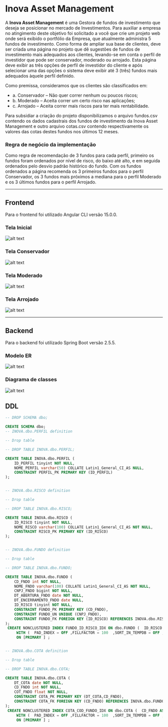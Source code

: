 # Inova Asset Management


A **Inova Asset Management** é uma Gestora de fundos de investimento que deseja se posicionar no
mercado de Investimentos. Para auxiliar a empresa no atingimento deste objetivo foi solicitado a você
que crie um projeto web onde será exibido o portfólio da Empresa, que atualmente administra 5 fundos
de investimento. Como forma de ampliar sua base de clientes, deve ser criada uma página no projeto
que dê sugestões de fundos de investimento mais adequados aos clientes, levando-se em conta o perfil
de investidor que pode ser conservador, moderado ou arrojado. Esta página deve exibir as três opções
de perfil de investidor do cliente e após selecionar uma das opções o sistema deve exibir até 3 (três)
fundos mais adequados àquele perfil definido.

Como premissa, consideramos que os clientes são classificados em:
- a. Conservador – Não quer correr nenhum ou poucos riscos;
- b. Moderado – Aceita correr um certo risco nas aplicações;
- c. Arrojado – Aceita correr mais riscos para ter mais rentabilidade.

Para subsidiar a criação do projeto disponibilizamos o arquivo fundos.csv contendo os dados cadastrais
dos fundos de investimento da Inova Asset Management e outro arquivo cotas.csv contendo
respectivamente os valores das cotas destes fundos nos últimos 12 meses.

### Regra de negócio da implementação 

Como regra de recomendação de 3 fundos para cada perfil, primeiro os fundos foram ordenados por nível de risco, do baixo até alto, e em seguida ordenados pelo desvio padrão histórico do fundo. Com os fundos ordenados a página recomenda os 3 primeiros fundos para o perfil Conservador, os 3 fundos mais próximos a mediana para o perfil Moderado e os 3 últimos fundos para o perfil Arrojado.

---
## Frontend 

Para o frontend foi utilizado Angular CLI versão 15.0.0.

### Tela Inicial

![alt text](https://github.com/renatoreggiani/inova-asset/blob/main/imagens/tela-inicial.PNG)


### Tela Conservador

![alt text](https://github.com/renatoreggiani/inova-asset/blob/main/imagens/tela-conservador.PNG)

### Tela Moderado

![alt text](https://github.com/renatoreggiani/inova-asset/blob/main/imagens/tela-moderado.PNG)

### Tela Arrojado

![alt text](https://github.com/renatoreggiani/inova-asset/blob/main/imagens/tela-arrojado.PNG)


---
## Backend

Para o backend foi utilizado Spring Boot versão 2.5.5.

### Modelo ER

![alt text](https://github.com/renatoreggiani/inova-asset/blob/main/imagens/MER.png)

### Diagrama de classes

![alt text](https://github.com/renatoreggiani/inova-asset/blob/main/imagens/diagrama_classes.png)



## DDL

```sql
-- DROP SCHEMA dbo;

CREATE SCHEMA dbo;
-- INOVA.dbo.PERFIL definition

-- Drop table

-- DROP TABLE INOVA.dbo.PERFIL;

CREATE TABLE INOVA.dbo.PERFIL (
	ID_PERFIL tinyint NOT NULL,
	NOME_PERFIL varchar(50) COLLATE Latin1_General_CI_AS NULL,
	CONSTRAINT PERFIL_PK PRIMARY KEY (ID_PERFIL)
);


-- INOVA.dbo.RISCO definition

-- Drop table

-- DROP TABLE INOVA.dbo.RISCO;

CREATE TABLE INOVA.dbo.RISCO (
	ID_RISCO tinyint NOT NULL,
	NOME_RISCO varchar(100) COLLATE Latin1_General_CI_AS NOT NULL,
	CONSTRAINT RISCO_PK PRIMARY KEY (ID_RISCO)
);


-- INOVA.dbo.FUNDO definition

-- Drop table

-- DROP TABLE INOVA.dbo.FUNDO;

CREATE TABLE INOVA.dbo.FUNDO (
	CD_FNDO int NOT NULL,
	NOME_FNDO varchar(100) COLLATE Latin1_General_CI_AS NOT NULL,
	CNPJ_FNDO bigint NOT NULL,
	DT_ABERTURA_FNDO date NOT NULL,
	DT_ENCERRAMENTO_FNDO date NULL,
	ID_RISCO tinyint NOT NULL,
	CONSTRAINT FUNDO_PK PRIMARY KEY (CD_FNDO),
	CONSTRAINT FUNDO_UN UNIQUE (CNPJ_FNDO),
	CONSTRAINT FUNDO_FK FOREIGN KEY (ID_RISCO) REFERENCES INOVA.dbo.RISCO(ID_RISCO)
);
 CREATE NONCLUSTERED INDEX FUNDO_ID_RISCO_IDX ON dbo.FUNDO (  ID_RISCO ASC  )  
	 WITH (  PAD_INDEX = OFF ,FILLFACTOR = 100  ,SORT_IN_TEMPDB = OFF , IGNORE_DUP_KEY = OFF , STATISTICS_NORECOMPUTE = OFF , ONLINE = OFF , ALLOW_ROW_LOCKS = ON , ALLOW_PAGE_LOCKS = ON  )
	 ON [PRIMARY ] ;


-- INOVA.dbo.COTA definition

-- Drop table

-- DROP TABLE INOVA.dbo.COTA;

CREATE TABLE INOVA.dbo.COTA (
	DT_COTA date NOT NULL,
	CD_FNDO int NOT NULL,
	COT_FNDO float NOT NULL,
	CONSTRAINT COTA_PK PRIMARY KEY (DT_COTA,CD_FNDO),
	CONSTRAINT COTA_FK FOREIGN KEY (CD_FNDO) REFERENCES INOVA.dbo.FUNDO(CD_FNDO)
);
 CREATE NONCLUSTERED INDEX COTA_COD_FUNDO_IDX ON dbo.COTA (  CD_FNDO ASC  )  
	 WITH (  PAD_INDEX = OFF ,FILLFACTOR = 100  ,SORT_IN_TEMPDB = OFF , IGNORE_DUP_KEY = OFF , STATISTICS_NORECOMPUTE = OFF , ONLINE = OFF , ALLOW_ROW_LOCKS = ON , ALLOW_PAGE_LOCKS = ON  )
	 ON [PRIMARY ] ;
```
